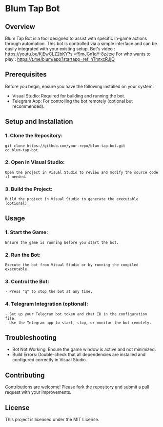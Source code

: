 # Blum Tap Bot

## Overview
 Blum Tap Bot is a tool designed to assist with specific in-game actions through automation.
 This bot is controlled via a simple interface and can be easily integrated with your existing setup.
  Bot's video : https://youtu.be/KjEwCLZ2bKY?si=f9mJGn1qY-8zJtxe
For who wants to play : https://t.me/blum/app?startapp=ref_hTmtxcRJjO

## Prerequisites
 Before you begin, ensure you have the following installed on your system:
 - Visual Studio: Required for building and running the bot.
 - Telegram App: For controlling the bot remotely (optional but recommended).

## Setup and Installation

### 1. Clone the Repository:
    git clone https://github.com/your-repo/blum-tap-bot.git
    cd blum-tap-bot

### 2. Open in Visual Studio:
    Open the project in Visual Studio to review and modify the source code if needed.

### 3. Build the Project:
    Build the project in Visual Studio to generate the executable (optional).

## Usage

### 1. Start the Game:
    Ensure the game is running before you start the bot.

### 2. Run the Bot:
    Execute the bot from Visual Studio or by running the compiled executable.

### 3. Control the Bot:
    - Press "q" to stop the bot at any time.

### 4. Telegram Integration (optional):
    - Set up your Telegram bot token and chat ID in the configuration file.
    - Use the Telegram app to start, stop, or monitor the bot remotely.

## Troubleshooting

 - Bot Not Working: Ensure the game window is active and not minimized.
 - Build Errors: Double-check that all dependencies are installed and configured correctly in Visual Studio.

## Contributing

 Contributions are welcome! Please fork the repository and submit a pull request with your improvements.

## License

 This project is licensed under the MIT License.
